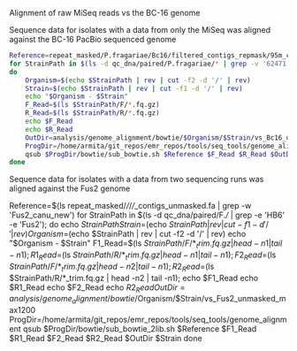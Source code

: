 Alignment of raw MiSeq reads vs the BC-16 genome

Sequence data for isolates with a data from only the MiSeq was aligned against the BC-16 PacBio sequenced genome

```bash
Reference=repeat_masked/P.fragariae/Bc16/filtered_contigs_repmask/95m_contigs_unmasked.fa
for StrainPath in $(ls -d qc_dna/paired/P.fragariae/* | grep -v '62471' | grep -v 'Bc16')
do
    Organism=$(echo $StrainPath | rev | cut -f2 -d '/' | rev)
    Strain=$(echo $StrainPath | rev | cut -f1 -d '/' | rev)
    echo "$Organism - $Strain"
    F_Read=$(ls $StrainPath/F/*.fq.gz)
    R_Read=$(ls $StrainPath/R/*.fq.gz)
    echo $F_Read
    echo $R_Read
    OutDir=analysis/genome_alignment/bowtie/$Organism/$Strain/vs_Bc16_unmasked_max1200
    ProgDir=/home/armita/git_repos/emr_repos/tools/seq_tools/genome_alignment
    qsub $ProgDir/bowtie/sub_bowtie.sh $Reference $F_Read $R_Read $OutDir $Strain
done
```

Sequence data for isolates with a data from two sequencing runs was aligned against the Fus2 genome

Reference=$(ls repeat_masked/*/*/*/*_contigs_unmasked.fa | grep -w 'Fus2_canu_new')
for StrainPath in $(ls -d qc_dna/paired/F.*/* | grep -e 'HB6' -e 'Fus2'); do
echo $StrainPath
Strain=$(echo $StrainPath | rev | cut -f1 -d '/' | rev)
Organism=$(echo $StrainPath | rev | cut -f2 -d '/' | rev)
echo "$Organism - $Strain"
F1_Read=$(ls $StrainPath/F/*_trim.fq.gz | head -n1 | tail -n1);
R1_Read=$(ls $StrainPath/R/*_trim.fq.gz | head -n1 | tail -n1);
F2_Read=$(ls $StrainPath/F/*_trim.fq.gz | head -n2 | tail -n1);
R2_Read=$(ls $StrainPath/R/*_trim.fq.gz | head -n2 | tail -n1);
echo $F1_Read
echo $R1_Read
echo $F2_Read
echo $R2_Read
OutDir=analysis/genome_alignment/bowtie/$Organism/$Strain/vs_Fus2_unmasked_max1200
ProgDir=/home/armita/git_repos/emr_repos/tools/seq_tools/genome_alignment
qsub $ProgDir/bowtie/sub_bowtie_2lib.sh $Reference $F1_Read $R1_Read $F2_Read $R2_Read $OutDir $Strain
done
